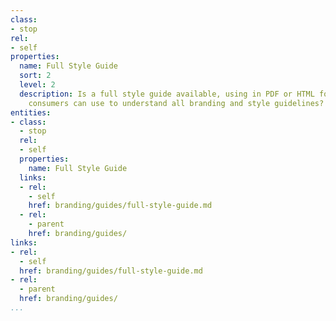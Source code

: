 ```yaml
---
class:
- stop
rel:
- self
properties:
  name: Full Style Guide
  sort: 2
  level: 2
  description: Is a full style guide available, using in PDF or HTML format that API
    consumers can use to understand all branding and style guidelines?
entities:
- class:
  - stop
  rel:
  - self
  properties:
    name: Full Style Guide
  links:
  - rel:
    - self
    href: branding/guides/full-style-guide.md
  - rel:
    - parent
    href: branding/guides/
links:
- rel:
  - self
  href: branding/guides/full-style-guide.md
- rel:
  - parent
  href: branding/guides/
...
```

